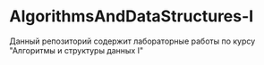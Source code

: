 # AlgorithmsAndDataStructures-I
Данный репозиторий содержит лабораторные работы по курсу "Алгоритмы и структуры данных I"
